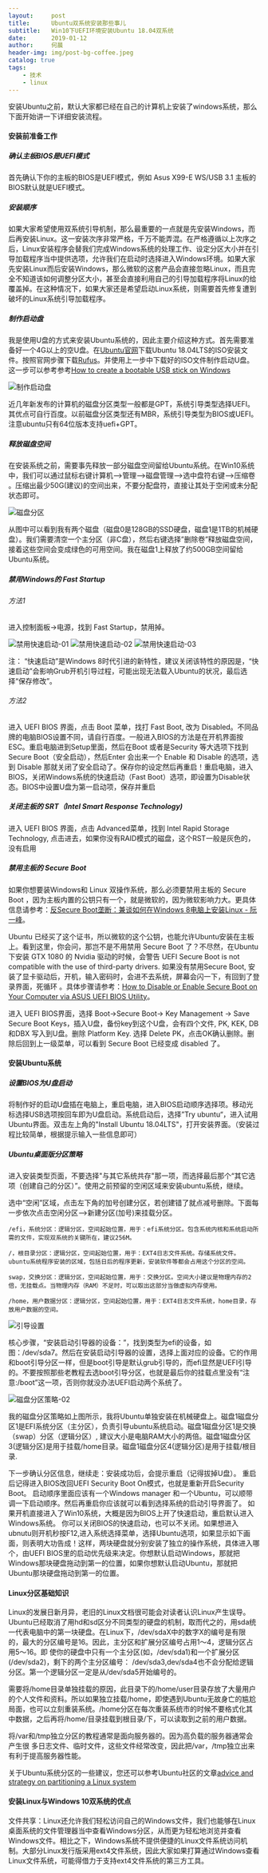 ```yaml
---
layout:     post
title:      Ubuntu双系统安装那些事儿
subtitle:   Win10下UEFI环境安装Ubuntu 18.04双系统
date:       2019-01-12
author:     何晨
header-img: img/post-bg-coffee.jpeg
catalog: true
tags:
    - 技术
    - linux
---
```


安装Ubuntu之前，默认大家都已经在自己的计算机上安装了windows系统，那么下面开始讲一下详细安装流程。

#### 安装前准备工作

##### 确认主板BIOS是UEFI模式 

首先确认下你的主板的BIOS是UEFI模式，例如 Asus X99-E WS/USB 3.1 主板的BIOS默认就是UEFI模式。

##### 安装顺序

如果大家希望使用双系统引导机制，那么最重要的一点就是先安装Windows，而后再安装Linux。这一安装次序非常严格，千万不能弄混。在严格遵循以上次序之后，Linux安装程序会替我们完成Windows系统的处理工作、设定分区大小并在引导加载程序当中提供选项，允许我们在启动时选择进入Windows环境。如果大家先安装Linux而后安装Windows，那么微软的这套产品会直接忽略Linux，而且完全不知道该如何调整分区大小，甚至会直接利用自己的引导加载程序将Linux的给覆盖掉。在这种情况下，如果大家还是希望启动Linux系统，则需要首先修复遭到破坏的Linux系统引导加载程序。

##### 制作启动盘

我是使用U盘的方式来安装Ubuntu系统的，因此主要介绍这种方式。首先需要准备好一个4G以上的空U盘。在[Ubuntu官网](https://www.ubuntu.com/download)下载Ubuntu 18.04LTS的ISO安装文件。按照官网步骤下载[Rufus](https://rufus.akeo.ie/)。并使用上一步中下载好的ISO文件制作启动U盘。这一步可以参考参考[How to create a bootable USB stick on Windows](https://www.ubuntu.com/download/desktop/create-a-usb-stick-on-windows)

![制作启动盘](https://github.com/he-chen-95/chen-image-host/raw/master/2019/rafus.jpg)

近几年新发布的计算机的磁盘分区类型一般都是GPT，系统引导类型选择UEFI。其优点可自行百度。以前磁盘分区类型还有MBR，系统引导类型为BIOS或UEFI。注意ubuntu只有64位版本支持uefi+GPT。

##### 释放磁盘空间

在安装系统之前，需要事先释放一部分磁盘空间留给Ubuntu系统。在Win10系统中，我们可以通过鼠标右键计算机—>管理—->磁盘管理—->选中盘符右键—->压缩卷 。压缩出最少50G(建议)的空间出来，不要分配盘符，直接让其处于空闲或未分配状态即可。

![磁盘分区](https://github.com/he-chen-95/chen-image-host/blob/master/2019/disk-patrition-1.JPG)

从图中可以看到我有两个磁盘（磁盘0是128GB的SSD硬盘，磁盘1是1TB的机械硬盘）。我们需要清空一个主分区（非C盘），然后右键选择”删除卷”释放磁盘空间，接着这些空间会变成绿色的可用空间。我在磁盘1上释放了约500GB空间留给Ubuntu系统。

##### 禁用Windows的 Fast Startup

###### 方法1

进入控制面板->电源，找到 Fast Startup，禁用掉。

![禁用快速启动-01](https://github.com/he-chen-95/chen-image-host/blob/master/2019/disable-fast-boot-01.jpg)
![禁用快速启动-02](https://github.com/he-chen-95/chen-image-host/blob/master/2019/disable-fast-boot-02.JPG)
![禁用快速启动-03](https://github.com/he-chen-95/chen-image-host/blob/master/2019/disable-fast-boot-03.JPG)

注： “快速启动”是Windows 8时代引进的新特性，建议关闭该特性的原因是，“快速启动”会影响Grub开机引导过程，可能出现无法载入Ubuntu的状况，最后选择“保存修改”。

###### 方法2

进入 UEFI BIOS 界面，点击 Boot 菜单，找打 Fast Boot, 改为 Disabled。不同品牌的电脑BIOS设置不同，请自行百度。一般进入BIOS的方法是在开机界面按ESC。重启电脑进到Setup里面，然后在Boot 或者是Security 等大选项下找到 Secure Boot（安全启动），然后Enter 会出来一个 Enable 和 Disable 的选项，选到 Disable 那就关闭了安全启动了。保存你的设定然后再重启！重启电脑，进入BIOS，关闭Windows系统的快速启动（Fast Boot）选项，即设置为Disable状态。BIOS中设置U盘为第一启动项，保存并重启

##### 关闭主板的 SRT（Intel Smart Response Technology)

进入 UEFI BIOS 界面，点击 Advanced菜单，找到 Intel Rapid Storage Technology, 点击进去，如果你没有RAID模式的磁盘，这个RST一般是灰色的，没有启用

##### 禁用主板的 Secure Boot

如果你想要装Windows和 Linux 双操作系统，那么必须要禁用主板的 Secure Boot ，因为主板内置的公钥只有一个，就是微软的，因为微软影响力大。更具体信息请参考：[反Secure Boot垄断：兼谈如何在Windows 8电脑上安装Linux - 阮一峰](http://link.zhihu.com/?target=http%3A//www.ruanyifeng.com/blog/2013/01/secure_boot.html)。

Ubuntu 已经买了这个证书，所以微软的这个公钥，也能允许Ubuntu安装在主板上。看到这里，你会问，那岂不是不用禁用 Secure Boot 了？不尽然，在Ubuntu 下安装 GTX 1080 的 Nvidia 驱动的时候，会警告 UEFI Secure Boot is not compatible with the use of third-party drivers. 如果没有禁用Secure Boot, 安装了显卡驱动后，开机，输入密码时，会进不去系统，屏幕会闪一下，有回到了登录界面，死循环 。具体步骤请参考：[How to Disable or Enable Secure Boot on Your Computer via ASUS UEFI BIOS Utility](http://link.zhihu.com/?target=http%3A//www.technorms.com/45538/disable-enable-secure-boot-asus-motherboard-uefi-bios-utility)。

进入 UEFI BIOS界面，选择 Boot->Secure Boot-> Key Management -> Save Secure Boot Keys，插入U盘，备份key到这个U盘，会有四个文件, PK, KEK, DB 和DBX 写入到U盘。删除 Platform Key. 选择 Delete PK，点击OK确认删除。删除后回到上一级菜单，可以看到 Secure Boot 已经变成 disabled 了。

#### 安装Ubuntu系统

##### 设置BIOS为U盘启动

将制作好的启动U盘插在电脑上，重启电脑，进入BIOS启动顺序选择项。移动光标选择USB选项按回车即为U盘启动。系统启动后，选择”Try ubuntu“，进入试用Ubuntu界面。双击左上角的"Install Ubuntu 18.04LTS"，打开安装界面。（安装过程比较简单，根据提示输入一些信息即可）

##### Ubuntu桌面版分区策略

进入安装类型页面，不要选择"与其它系统共存"那一项，而选择最后那个“其它选项（创建自己的分区）”。使用之前预留的空闲区域来安装ubuntu系统，继续。

选中“空闲”区域，点击左下角的加号创建分区，若创建错了就点减号删除。下面每一步依次点击空闲分区-->新建分区(加号)来挂载分区。

```分区策略
/efi，系统分区：逻辑分区，空间起始位置，用于：efi系统分区。包含系统内核和系统启动所需的文件，实现双系统的关键所在，建议256M。

/，根目录分区：逻辑分区，空间起始位置，用于：EXT4日志文件系统。存储系统文件。ubuntu系统程序安装的区域，包括日后的程序更新，安装软件等都会占用这个分区的空间。

swap，交换分区：逻辑分区，空间起始位置，用于：交换分区。空间大小建议是物理内存的2倍，无挂载点。当物理内存（RAM）不足时，可以取出这部分当做虚拟内存使用。

/home，用户数据分区：逻辑分区，空间起始位置，用于：EXT4日志文件系统，home目录，存放用户数据的空间。
```

![引导设置](https://github.com/he-chen/he-chen.github.io/raw/master/img/2019/UEFI-patrition.png)

核心步骤，“安装启动引导器的设备：”，找到类型为efi的设备，如图：/dev/sda7。然后在安装启动引导器的设置，选择上面对应的设备。它的作用和boot引导分区一样，但是boot引导是默认grub引导的，而efi显然是UEFI引导的。不要按照那些老教程去选boot引导分区，也就是最后你的挂载点里没有“注意:/boot”这一项，否则你就没办法UEFI启动两个系统了。

![磁盘分区策略-02](https://github.com/he-chen-95/chen-image-host/blob/master/2019/disk-partition-2.JPG)

我的磁盘分区策略如上图所示，我将Ubuntu单独安装在机械硬盘上。磁盘1磁盘分区1是EFI系统分区（主分区），负责引导ubuntu系统启动。磁盘1磁盘分区1是交换（swap）分区（逻辑分区）, 建议大小是电脑RAM大小的两倍。磁盘1磁盘分区3(逻辑分区)是用于挂载/home目录。磁盘1磁盘分区4(逻辑分区)是用于挂载/根目录.

下一步确认分区信息，继续走：安装成功后，会提示重启（记得拔掉U盘）。 重启后记得进入BIOS改回UEFI Security Boot On模式，也就是重新开启Security Boot。 启动顺序里面应该有一个Windows manager 和一个Ubuntu，可以顺带调一下启动顺序。然后再重启你应该就可以看到选择系统的启动引导界面了。 如果开机直接进入了Win10系统，大概是因为BIOS上开了快速启动，重启默认进入Windows系统。 你可以关闭BIOS的快速启动，也可以不关闭。如果想进入ubnutu则开机秒按F12,进入系统选择菜单，选择Ubuntu选项，如果显示如下画面，则表明大功告成！这样，两块硬盘就分别安装了独立的操作系统，具体进入哪个，由UEFI BIOS里的启动优先级来决定。你想默认启动Windows，那就把Windows那块硬盘拖动到第一的位置，如果你想默认启动Ubuntu，那就把Ubuntu那块硬盘拖动到第一的位置。

#### Linux分区基础知识

Linux的发展日新月异，老旧的Linux文档很可能会对读者认识Linux产生误导。Ubuntu已经取消了用hd和sd区分不同类型的硬盘的机制，取而代之的，用sda统一代表电脑中的第一块硬盘。在Linux下，/dev/sdaX中的数字X的编号是有限的，最大的分区编号是16。因此，主分区和扩展分区编号占用1～4，逻辑分区占用5～16。即 使你的硬盘中只有一个主分区(如，/dev/sda1)和一个扩展分区(/dev/sda2)，剩下的两个主分区编号： /dev/sda3,dev/sda4也不会分配给逻辑分区。第一个逻辑分区一定是从/dev/sda5开始编号的。

需要将/home目录单独挂载的原因，此目录下的/home/user目录存放了大量用户的个人文件和资料。所以如果独立挂载/home，即使遇到Ubuntu无故身亡的尴尬局面，也可以立刻重装系统。/home分区在每次重装系统市的时候不要格式化其中数据，之后再将/home/目录挂载到根目录/下，可以读取到之前的用户数据。

将/var和/tmp独立分区的教程通常是面向服务器的。因为高负载的服务器通常会产生很 多日志文件、临时文件，这些文件经常改变，因此把/var，/tmp独立出来有利于提高服务器性能。

关于Ubuntu系统分区的一些建议，您还可以参考Ubuntu社区的文章[advice and strategy on partitioning a Linux system](https://help.ubuntu.com/community/DiskSpace)

#### 安装Linux与Windows 10双系统的优点

文件共享：Linux还允许我们轻松访问自己的Windows文件，我们也能够在Linux桌面系统的文件管理器当中查看Windows分区，从而更为轻松地浏览并查看Windows文件。相比之下，Windows系统不提供便捷的Linux文件系统访问机制。大部分Linux发行版采用ext4文件系统，因此大家如果打算通过Windows查看Linux文件系统，可能得借力于支持ext4文件系统的第三方工具。
